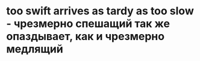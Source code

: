 # too swift arrives as tardy as too slow - чрезмерно спешащий так же опаздывает, как и чрезмерно медлящий
